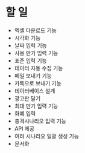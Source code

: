 # 할 일

* 엑셀 다운로드 기능
* 시각화 기능
* 날짜 입력 기능
* 사용 만기 입력 기능
* 표준 입력 기능
* 데이터 자동 수집 기능
* 메일 보내기 기능
* 카톡으로 보내기 기능
* 데이터베이스 설계
* 광고판 달기
* 최대 만기 입력 기능
* 화폐 입력
* 충격시나리오 입력 기능
* API 제공
* 여러 시나리오 일괄 생성 기능
* 문서화
